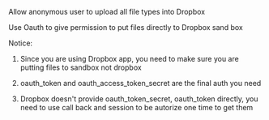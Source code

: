 Allow anonymous user to upload all file types into Dropbox

Use Oauth to give permission to put files directly to Dropbox sand box

Notice:

1. Since you are using Dropbox app, you need to make sure you are putting files    to sandbox not dropbox

2. oauth_token and oauth_access_token_secret are the final auth you need

3. Dropbox doesn't provide oauth_token_secret, oauth_token directly, you need to use call back and session to be autorize one time to get them
